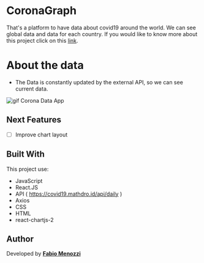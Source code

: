 # CoronaGraph
That's a platform to have data about covid19 around the world. We can see global data and data for each country.
If you would like to know more about this project click on this [link](https://www.coronagraph.tk/).

# About the data
* The Data is constantly updated by the external API, so we can see current data.

<img src="https://res.cloudinary.com/menozzi/image/upload/v1604078319/project2/coronaapp_grsgft.gif" alt="gif Corona Data App">

## Next Features
- [ ] Improve chart layout

## Built With
This project use:
* JavaScript
* React.JS
* API ( https://covid19.mathdro.id/api/daily )
* Axios
* CSS
* HTML
* react-chartjs-2

## Author

Developed by [**Fabio Menozzi**](https://www.linkedin.com/in/menozzi-fabio/)
